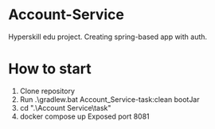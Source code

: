 # Account-Service
Hyperskill edu project. Creating spring-based app with auth.

# How to start
1. Clone repository
2. Run .\gradlew.bat Account_Service-task:clean bootJar
3. cd ".\Account Service\task"
4. docker compose up
Exposed port 8081
